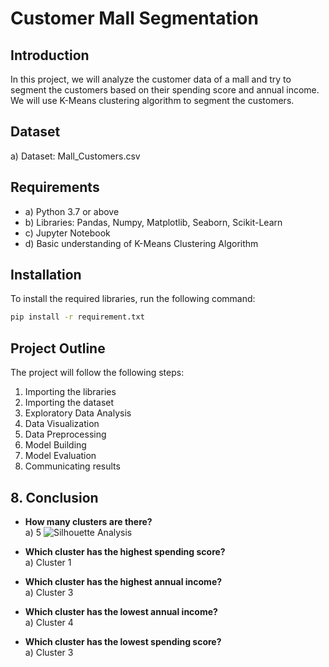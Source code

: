 
# Customer Mall Segmentation

## Introduction

In this project, we will analyze the customer data of a mall and try to segment the customers based on their spending score and annual income. We will use K-Means clustering algorithm to segment the customers.

## Dataset
a) Dataset: Mall_Customers.csv

## Requirements
- a) Python 3.7 or above
- b) Libraries: Pandas, Numpy, Matplotlib, Seaborn, Scikit-Learn
- c) Jupyter Notebook
- d) Basic understanding of K-Means Clustering Algorithm


## Installation

To install the required libraries, run the following command:

```bash
pip install -r requirement.txt
```


## Project Outline
The project will follow the following steps:
1. Importing the libraries
2. Importing the dataset
3. Exploratory Data Analysis
4. Data Visualization
5. Data Preprocessing
6. Model Building
7. Model Evaluation
8. Communicating results

## 8. Conclusion
- **How many clusters are there?**  
  a) 5
  ![Silhouette Analysis](silhouette.png)

- **Which cluster has the highest spending score?**  
  a) Cluster 1

- **Which cluster has the highest annual income?**  
  a) Cluster 3

- **Which cluster has the lowest annual income?**  
  a) Cluster 4

- **Which cluster has the lowest spending score?**  
  a) Cluster 3

